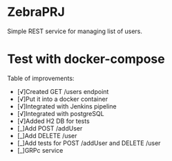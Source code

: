 # ZebraPRJ
Simple REST service for managing list of users.
# Test with docker-compose
Table of improvements:
- [√]Created GET /users endpoint
- [√]Put it into a docker container
- [√]Integrated with Jenkins pipeline
- [√]Integrated with postgreSQL
- [√]Added H2 DB for tests
- [_]Add POST /addUser
- [_]Add DELETE /user
- [_]Add tests for POST /addUser and DELETE /user
- [_]GRPc service
